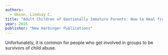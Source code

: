 ```yaml
---
authors:
  - Gbson, Lindsay C.
title: "Adult Children of Emotionally Immature Parents: How to Heal from Distant, Rejecting, or Self-Involved Parents"
year: 2015
publisher: "New Harbinger Publications"
---
```


Unfortunately, it is common for people who get involved in groups to be survivors of child abuse.
